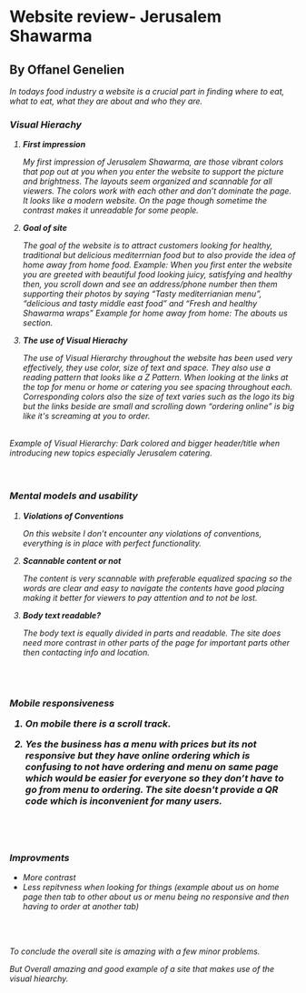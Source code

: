 # Website review- Jerusalem Shawarma 
<h2> By Offanel Genelien </h2>
<em>In todays food industry a website is a crucial part in finding where to eat, what to eat, what they are about and who they are.
<h3><strong>Visual Hierachy</h3></strong>
<ol><p>
<li><strong>First impression</strong>
<p>My first impression of Jerusalem Shawarma, are those vibrant colors that pop out at you when you enter the website to support the picture and brightness. The layouts seem organized and scannable for all viewers. The colors work with each other and don’t dominate the page. It looks like a modern website. On the page though sometime the contrast makes it unreadable for some people.</p>
<li><strong>Goal of site</strong>
<p>The goal of the website is to attract customers looking for healthy, traditional but delicious mediterrnian food but to also provide the idea of home away from home food. 
Example: When you first enter the website you are greeted with beautiful food looking juicy, satisfying and healthy then, you scroll down and see an address/phone number then them supporting their photos by saying “Tasty mediterrianian menu”, “delicious and tasty middle east food” and “Fresh and healthy Shawarma wraps” 
Example for home away from 
home: The abouts us section.</p>
<li><strong>The use of Visual Hierachy</strong>
<p>The use of Visual Hierarchy throughout the website has been used very effectively, they use color, size of text and space. They also use a reading pattern that looks like a Z Pattern. When looking at the links at the top for menu or home or catering you see spacing throughout each. Corresponding colors also the size of text varies such as the logo its big but the links beside are small and scrolling down “ordering online” is big like it's screaming at you to order.</p></ol>
<br>Example of Visual Hierarchy: Dark colored and bigger header/title when introducing new topics especially Jerusalem catering.</br></li>
<br></br>
<h3><strong>Mental models and usability</h3></strong>
<ol><p>
<li><strong>Violations of Conventions</strong>
<p>On this website I don’t encounter any violations of conventions, everything is in place with perfect functionality.</p>
<li><strong>Scannable content or not</strong>
<p>The content is very scannable with preferable equalized spacing so the words are clear and easy to navigate the contents have good placing making it better for viewers to pay attention and to not be lost.</p>
<li><strong>Body text readable?</li></strong>

<p>The body text is equally divided in parts and readable. The site does need more contrast in other parts of the page for important parts other then contacting info and location.</p></ol>
<br></br>
<h3><strong>Mobile responsiveness</strong>
<ol><p>
<li>
<p>On mobile there is a scroll track.</p>
<li>Yes the business has a menu with prices but its not responsive but they have online ordering which is confusing to not have ordering and menu on same page which would be easier for everyone so they don’t have to go from menu to ordering. The site doesn't provide a QR code which is inconvenient for many users. </p></ol>
<br></br>
<h3><strong>Improvments</h3></strong>
<ul>
<li> More contrast
<li>Less repitvness when looking for things (example about us on home page then tab to other about us or menu being no responsive and then having to order at another tab)
</ul>
<br></br>
<p>
To conclude the overall site is amazing with a few minor problems.

But Overall amazing and good example of a site that makes use of the visual hiearchy.
